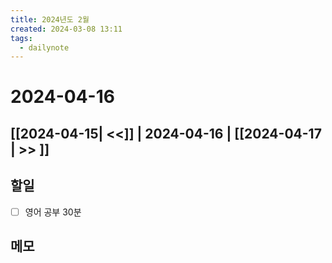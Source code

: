 ```yaml
---
title: 2024년도 2월
created: 2024-03-08 13:11
tags:
  - dailynote
---
```

# 2024-04-16
## [[2024-04-15| <<]] | 2024-04-16 | [[2024-04-17 | >> ]]

## 할일
- [ ] 영어 공부 30분


## 메모

